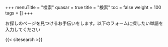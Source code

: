 +++
menuTitle = "検索"
quasar = true
title = "検索"
toc = false
weight = 100
tags = []
+++

お探しのページを見つけるお手伝いをします。以下のフォームに探したい単語を入力してください

{{< sitesearch >}}
